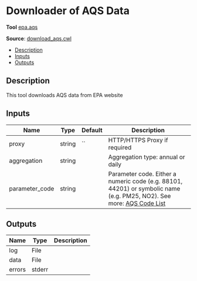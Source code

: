 # Downloader of AQS Data
**Tool** 	[epa.aqs](../../src/python/epa/aqs.py)

**Source**: [download_aqs.cwl](../../src/cwl/download_aqs.cwl)

<!--TOC-->

- [Description](#description)
- [Inputs](#inputs)
- [Outputs](#outputs)

<!--TOC-->

## Description
This tool downloads AQS data from EPA website


## Inputs

| Name | Type | Default | Description |
|------|------|---------|-------------|
|proxy|string|``|HTTP/HTTPS Proxy if required|
|aggregation|string| |Aggregation type: annual or daily|
|parameter_code|string| |Parameter code. Either a numeric code (e.g. 88101, 44201) or symbolic name (e.g. PM25, NO2). See more: [AQS Code List](https://www.epa.gov/aqs/aqs-code-list) |

## Outputs

| Name | Type | Description |
|------|------|-------------|
|log|File| |
|data|File| |
|errors|stderr| |
